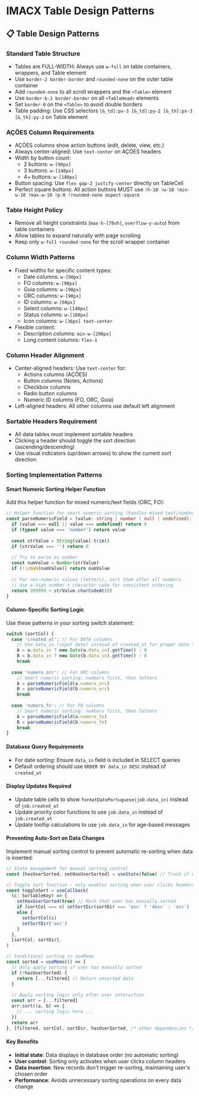 # IMACX Table Design Patterns

## 📋 Table Design Patterns

### Standard Table Structure
- Tables are FULL-WIDTH: Always use `w-full` on table containers, wrappers, and Table element
- Use `border-2 border-border` and `rounded-none` on the outer table container
- Add `rounded-none` to all scroll wrappers and the `<Table>` element
- Use `border-b-2 border-border` on all `<TableHead>` elements
- Set `border-0` on the `<Table>` to avoid double borders
- Table padding: Use CSS selectors `[&_td]:px-3 [&_td]:py-2 [&_th]:px-3 [&_th]:py-2` on Table element

### AÇÕES Column Requirements
- AÇÕES columns show action buttons (edit, delete, view, etc.)
- Always center-aligned: Use `text-center` on AÇÕES headers
- Width by button count:
  - 2 buttons: `w-[90px]`
  - 3 buttons: `w-[140px]`
  - 4+ buttons: `w-[180px]`
- Button spacing: Use `flex gap-2 justify-center` directly on TableCell
- Perfect square buttons: All action buttons MUST use `!h-10 !w-10 !min-w-10 !max-w-10 !p-0 !rounded-none aspect-square`

### Table Height Policy
- Remove all height constraints (`max-h-[70vh]`, `overflow-y-auto`) from table containers
- Allow tables to expand naturally with page scrolling
- Keep only `w-full rounded-none` for the scroll wrapper container

### Column Width Patterns
- Fixed widths for specific content types:
  - Date columns: `w-[90px]`
  - FO columns: `w-[90px]`
  - Guia columns: `w-[90px]`
  - ORC columns: `w-[90px]`
  - ID columns: `w-[60px]`
  - Select columns: `w-[140px]`
  - Status columns: `w-[180px]`
  - Icon columns: `w-[36px] text-center`
- Flexible content:
  - Description columns: `min-w-[200px]`
  - Long content columns: `flex-1`

### Column Header Alignment
- Center-aligned headers: Use `text-center` for:
  - Actions columns (AÇÕES)
  - Button columns (Notes, Actions)
  - Checkbox columns
  - Radio button columns
  - Numeric ID columns (FO, ORC, Guia)
- Left-aligned headers: All other columns use default left alignment

### Sortable Headers Requirement
- All data tables must implement sortable headers
- Clicking a header should toggle the sort direction (ascending/descending)
- Use visual indicators (up/down arrows) to show the current sort direction

### Sorting Implementation Patterns

#### Smart Numeric Sorting Helper Function
Add this helper function for mixed numeric/text fields (ORC, FO):

```typescript
// Helper function for smart numeric sorting (handles mixed text/number fields)
const parseNumericField = (value: string | number | null | undefined): number => {
  if (value === null || value === undefined) return 0
  if (typeof value === 'number') return value
  
  const strValue = String(value).trim()
  if (strValue === '') return 0
  
  // Try to parse as number
  const numValue = Number(strValue)
  if (!isNaN(numValue)) return numValue
  
  // For non-numeric values (letters), sort them after all numbers
  // Use a high number + character code for consistent ordering
  return 999999 + strValue.charCodeAt(0)
}
```

#### Column-Specific Sorting Logic
Use these patterns in your sorting switch statement:

```typescript
switch (sortCol) {
  case 'created_at': // For DATA columns
    // Use data_in (input date) instead of created_at for proper date sorting
    A = a.data_in ? new Date(a.data_in).getTime() : 0
    B = b.data_in ? new Date(b.data_in).getTime() : 0
    break
    
  case 'numero_orc': // For ORC columns
    // Smart numeric sorting: numbers first, then letters
    A = parseNumericField(a.numero_orc)
    B = parseNumericField(b.numero_orc)
    break
    
  case 'numero_fo': // For FO columns
    // Smart numeric sorting: numbers first, then letters
    A = parseNumericField(a.numero_fo)
    B = parseNumericField(b.numero_fo)
    break
}
```

#### Database Query Requirements
- For date sorting: Ensure `data_in` field is included in SELECT queries
- Default ordering should use `ORDER BY data_in DESC` instead of `created_at`

#### Display Updates Required
- Update table cells to show `formatDatePortuguese(job.data_in)` instead of `job.created_at`
- Update priority color functions to use `job.data_in` instead of `job.created_at`
- Update tooltip calculations to use `job.data_in` for age-based messages

#### Preventing Auto-Sort on Data Changes
Implement manual sorting control to prevent automatic re-sorting when data is inserted:

```typescript
// State management for manual sorting control
const [hasUserSorted, setHasUserSorted] = useState(false) // Track if user has manually sorted

// Toggle sort function - only enables sorting when user clicks headers
const toggleSort = useCallback(
  (c: SortableKey) => {
    setHasUserSorted(true) // Mark that user has manually sorted
    if (sortCol === c) setSortDir(sortDir === 'asc' ? 'desc' : 'asc')
    else {
      setSortCol(c)
      setSortDir('asc')
    }
  },
  [sortCol, sortDir],
)

// Conditional sorting in useMemo
const sorted = useMemo(() => {
  // Only apply sorting if user has manually sorted
  if (!hasUserSorted) {
    return [...filtered] // Return unsorted data
  }
  
  // Apply sorting logic only after user interaction
  const arr = [...filtered]
  arr.sort((a, b) => {
    // ... sorting logic here ...
  })
  return arr
}, [filtered, sortCol, sortDir, hasUserSorted, /* other dependencies */])
```

#### Key Benefits
- **Initial state**: Data displays in database order (no automatic sorting)
- **User control**: Sorting only activates when user clicks column headers
- **Data insertion**: New records don't trigger re-sorting, maintaining user's chosen order
- **Performance**: Avoids unnecessary sorting operations on every data change